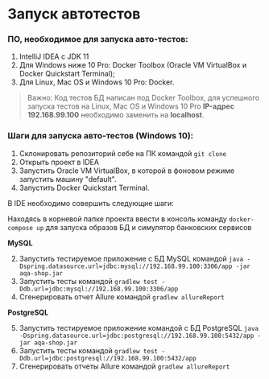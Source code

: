 # Запуск автотестов

### ПО, необходимое для запуска авто-тестов:

1. IntelliJ IDEA c JDK 11
2. Для Windows ниже 10 Pro: Docker Toolbox (Oracle VM VirtualBox и Docker Quickstart Terminal);
3. Для Linux, Mac OS и Windows 10 Pro: Docker.


>Важно:
Код тестов БД написан под Docker Toolbox, для успешного запуска тестов на Linux, Mac OS и Windows 10 Pro **IP-адрес 192.168.99.100** необходимо заменить на **localhost**.

### Шаги для запуска авто-тестов (Windows 10):


1. Cклонировать репозиторий себе на ПК командой `git clone`
2. Открыть проект в IDEA
3. Запустить Oracle VM VirtualBox, в которой в фоновом режиме запустить машину "default".
4. Запустить Docker Quickstart Terminal.

В IDE необходимо совершить следующие шаги:

Находясь в корневой папке проекта ввести в консоль команду `docker-compose up` для запуска образов БД и симулятор банковских сервисов

**MySQL**

2. Запустить тестируемое приложение c БД MySQL командой `java -Dspring.datasource.url=jdbc:mysql://192.168.99.100:3306/app -jar aqa-shop.jar`
3. Запустить тесты командой `gradlew test -Ddb.url=jdbc:mysql://192.168.99.100:3306/app`
4. Сгенерировать отчет Allure командой `gradlew allureReport`

**PostgreSQL**

5. Запустить тестируемое приложение командой с БД PostgreSQL `java -Dspring.datasource.url=jdbc:postgresql://192.168.99.100:5432/app -jar aqa-shop.jar`
6. Запустить тесты командой `gradlew test -Ddb.url=jdbc:postgresql://192.168.99.100:5432/app`
7. Сгенерировать отчеты Allure командой `gradlew allureReport`
